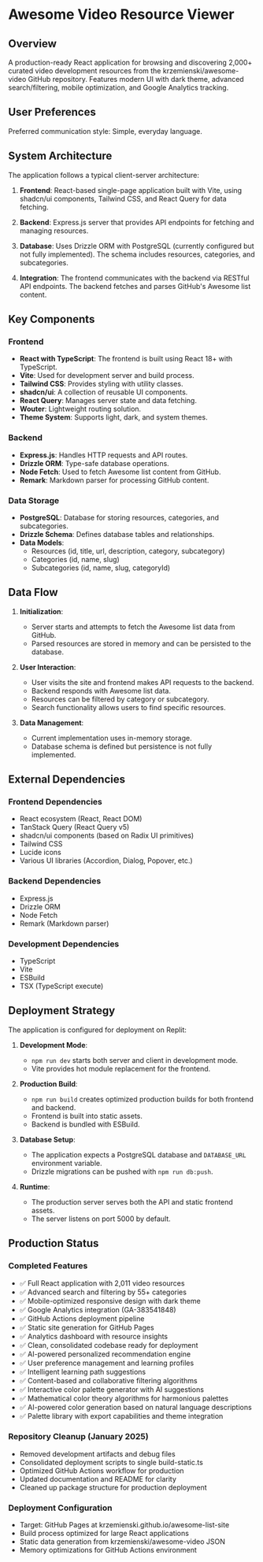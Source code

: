 # Awesome Video Resource Viewer

## Overview

A production-ready React application for browsing and discovering 2,000+ curated video development resources from the krzemienski/awesome-video GitHub repository. Features modern UI with dark theme, advanced search/filtering, mobile optimization, and Google Analytics tracking.

## User Preferences

Preferred communication style: Simple, everyday language.

## System Architecture

The application follows a typical client-server architecture:

1. **Frontend**: React-based single-page application built with Vite, using shadcn/ui components, Tailwind CSS, and React Query for data fetching.

2. **Backend**: Express.js server that provides API endpoints for fetching and managing resources.

3. **Database**: Uses Drizzle ORM with PostgreSQL (currently configured but not fully implemented). The schema includes resources, categories, and subcategories.

4. **Integration**: The frontend communicates with the backend via RESTful API endpoints. The backend fetches and parses GitHub's Awesome list content.

## Key Components

### Frontend

- **React with TypeScript**: The frontend is built using React 18+ with TypeScript.
- **Vite**: Used for development server and build process.
- **Tailwind CSS**: Provides styling with utility classes.
- **shadcn/ui**: A collection of reusable UI components.
- **React Query**: Manages server state and data fetching.
- **Wouter**: Lightweight routing solution.
- **Theme System**: Supports light, dark, and system themes.

### Backend

- **Express.js**: Handles HTTP requests and API routes.
- **Drizzle ORM**: Type-safe database operations.
- **Node Fetch**: Used to fetch Awesome list content from GitHub.
- **Remark**: Markdown parser for processing GitHub content.

### Data Storage

- **PostgreSQL**: Database for storing resources, categories, and subcategories.
- **Drizzle Schema**: Defines database tables and relationships.
- **Data Models**: 
  - Resources (id, title, url, description, category, subcategory)
  - Categories (id, name, slug)
  - Subcategories (id, name, slug, categoryId)

## Data Flow

1. **Initialization**:
   - Server starts and attempts to fetch the Awesome list data from GitHub.
   - Parsed resources are stored in memory and can be persisted to the database.

2. **User Interaction**:
   - User visits the site and frontend makes API requests to the backend.
   - Backend responds with Awesome list data.
   - Resources can be filtered by category or subcategory.
   - Search functionality allows users to find specific resources.

3. **Data Management**:
   - Current implementation uses in-memory storage.
   - Database schema is defined but persistence is not fully implemented.

## External Dependencies

### Frontend Dependencies

- React ecosystem (React, React DOM)
- TanStack Query (React Query v5)
- shadcn/ui components (based on Radix UI primitives)
- Tailwind CSS
- Lucide icons
- Various UI libraries (Accordion, Dialog, Popover, etc.)

### Backend Dependencies

- Express.js
- Drizzle ORM
- Node Fetch
- Remark (Markdown parser)

### Development Dependencies

- TypeScript
- Vite
- ESBuild
- TSX (TypeScript execute)

## Deployment Strategy

The application is configured for deployment on Replit:

1. **Development Mode**:
   - `npm run dev` starts both server and client in development mode.
   - Vite provides hot module replacement for the frontend.

2. **Production Build**:
   - `npm run build` creates optimized production builds for both frontend and backend.
   - Frontend is built into static assets.
   - Backend is bundled with ESBuild.

3. **Database Setup**:
   - The application expects a PostgreSQL database and `DATABASE_URL` environment variable.
   - Drizzle migrations can be pushed with `npm run db:push`.

4. **Runtime**:
   - The production server serves both the API and static frontend assets.
   - The server listens on port 5000 by default.

## Production Status

### Completed Features
- ✅ Full React application with 2,011 video resources
- ✅ Advanced search and filtering by 55+ categories
- ✅ Mobile-optimized responsive design with dark theme
- ✅ Google Analytics integration (GA-383541848)
- ✅ GitHub Actions deployment pipeline
- ✅ Static site generation for GitHub Pages
- ✅ Analytics dashboard with resource insights
- ✅ Clean, consolidated codebase ready for deployment
- ✅ AI-powered personalized recommendation engine
- ✅ User preference management and learning profiles
- ✅ Intelligent learning path suggestions
- ✅ Content-based and collaborative filtering algorithms
- ✅ Interactive color palette generator with AI suggestions
- ✅ Mathematical color theory algorithms for harmonious palettes
- ✅ AI-powered color generation based on natural language descriptions
- ✅ Palette library with export capabilities and theme integration

### Repository Cleanup (January 2025)
- Removed development artifacts and debug files
- Consolidated deployment scripts to single build-static.ts
- Optimized GitHub Actions workflow for production
- Updated documentation and README for clarity
- Cleaned up package structure for production deployment

### Deployment Configuration
- Target: GitHub Pages at krzemienski.github.io/awesome-list-site
- Build process optimized for large React applications
- Static data generation from krzemienski/awesome-video JSON
- Memory optimizations for GitHub Actions environment